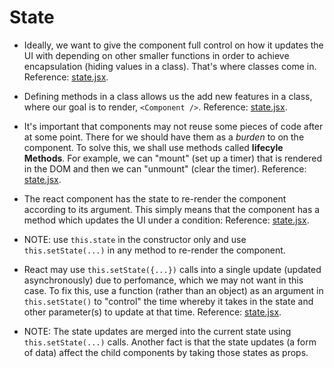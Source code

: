 <h1>State</h1>

- Ideally, we want to give the component full control on how it updates the UI with depending on other smaller functions in order to achieve encapsulation (hiding values in a class). That's where classes come in. Reference: [state.jsx](state.jsx).

- Defining methods in a class allows us the add new features in a class, where our goal is to render, `<Component />`. Reference: [state.jsx](state.jsx).

- It's important that components may not reuse some pieces of code after at some point. There for we should have them as a _burden_ to on the component. To solve this, we shall use methods called **lifecyle Methods**. For example, we can "mount" (set up a timer) that is rendered in the DOM and then we can "unmount" (clear the timer). Reference: [state.jsx](state.jsx).

- The react component has the state to re-render the component according to its argument. This simply means that the component has a method which updates the UI under a condition: Reference: [state.jsx](state.jsx).

- NOTE: use `this.state` in the constructor only and use `this.setState(...)` in any method to re-render the component.

- React may use `this.setState({...})` calls into a single update (updated asynchronously) due to perfomance, which we may not want in this case. To fix this, use a function (rather than an object) as an argument in `this.setState()` to "control" the time whereby it takes in the state and other parameter(s) to update at that time. Reference: [state.jsx](state.jsx).

- NOTE: The state updates are merged into the current state using `this.setState(...)` calls. Another fact is that the state updates (a form of data) affect the child components by taking those states as props.
